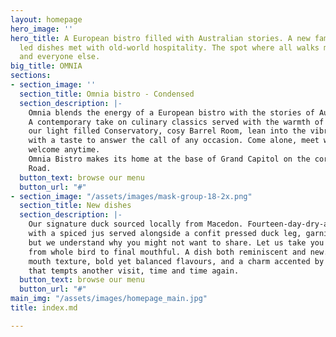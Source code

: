 ```yaml
---
layout: homepage
hero_image: ''
hero_title: A European bistro filled with Australian stories. A new familiar. Produce
  led dishes met with old-world hospitality. The spot where all walks meet. For you
  and everyone else.
big_title: OMNIA
sections:
- section_image: ''
  section_title: Omnia bistro - Condensed
  section_description: |-
    Omnia blends the energy of a European bistro with the stories of Australia’s best growers and producers.
    A contemporary take on culinary classics served with the warmth of old-world hospitality. Take a seat in
    our light filled Conservatory, cosy Barrel Room, lean into the vibrant ambience of the bar. A setting paired
    with a taste to answer the call of any occasion. Come alone, meet with friends, toast with us. You’re
    welcome anytime.
    Omnia Bistro makes its home at the base of Grand Capitol on the corner of Chapel Street and Toorak
    Road.
  button_text: browse our menu
  button_url: "#"
- section_image: "/assets/images/mask-group-18-2x.png"
  section_title: New dishes
  section_description: |-
    Our signature duck sourced locally from Macedon. Fourteen-day-dry-aged, honey roasted duck finished
    with a spiced jus served alongside a confit pressed duck leg, garnished with nashi pear. A dish for two,
    but we understand why you might not want to share. Let us take you on a visual and sensory experience
    from whole bird to final mouthful. A dish both reminiscent and new. A coming together of melt-in-your-
    mouth texture, bold yet balanced flavours, and a charm accented by a restrained attentiveness. A taste
    that tempts another visit, time and time again.
  button_text: browse our menu
  button_url: "#"
main_img: "/assets/images/homepage_main.jpg"
title: index.md

---
```


